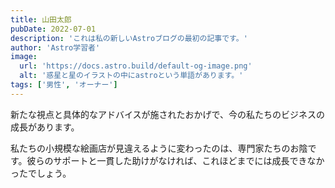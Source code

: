 ```yaml
---
title: 山田太郎
pubDate: 2022-07-01
description: 'これは私の新しいAstroブログの最初の記事です。'
author: 'Astro学習者'
image:
  url: 'https://docs.astro.build/default-og-image.png'
  alt: '惑星と星のイラストの中にastroという単語があります。'
tags: ['男性', 'オーナー']
---
```


新たな視点と具体的なアドバイスが施されたおかげで、今の私たちのビジネスの成長があります。

私たちの小規模な絵画店が見違えるように変わったのは、専門家たちのお陰です。彼らのサポートと一貫した助けがなければ、これほどまでには成長できなかったでしょう。